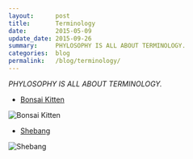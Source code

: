 ```yaml
---
layout:      post
title:       Terminology
date:        2015-05-09
update_date: 2015-09-26
summary:     PHYLOSOPHY IS ALL ABOUT TERMINOLOGY.
categories:  blog
permalink:   /blog/terminology/
---
```


*PHYLOSOPHY IS ALL ABOUT TERMINOLOGY.*

* [Bonsai Kitten](http://en.wikipedia.org/wiki/Bonsai_Kitten)

![Bonsai Kitten](http://bonsaikitten.com/squishGray.jpg)

* [Shebang](http://en.wikipedia.org/wiki/Shebang_(Unix))

![Shebang](http://upload.wikimedia.org/wikipedia/commons/thumb/1/13/Poundexclam.svg/480px-Poundexclam.svg.png)